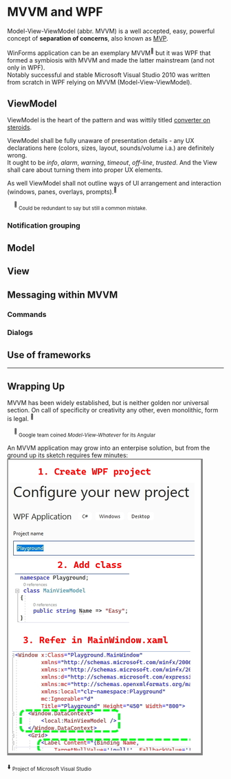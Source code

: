 # MVVM and WPF
Model-View-ViewModel (abbr. MVVM) is a well accepted, easy, powerful concept of __separation of concerns__, also known as [MVP](https://martinfowler.com/eaaDev/uiArchs.html).

WinForms application can be an exemplary MVVM<sup>:wrench:</sup> but it was WPF that formed a symbiosis with MVVM and made the latter mainstream (and not only in WPF).\
Notably successful and stable Microsoft Visual Studio&nbsp;2010 was written from scratch in WPF relying on MVVM (Model-View-ViewModel).

## ViewModel
ViewModel is the heart of the pattern and was wittily titled [converter on steroids](https://joshsmithonwpf.wordpress.com/2008/12/01/the-philosophies-of-mvvm/).

ViewModel shall be fully unaware of presentation details - any UX declarations here (colors, sizes, layout, sounds/volume i.a.) are definitely wrong.\
It ought to be *info*, *alarm*, *warning*, *timeout*, *off-line*, *trusted*. And the View shall care about turning them into proper UX elements.

As well ViewModel shall not outline ways of UI arrangement and interaction (windows, panes, overlays, prompts).<sup>:raising_hand:</sup>

&nbsp;&nbsp;&nbsp;&nbsp;<sup>:raising_hand:</sup><sub>&nbsp;Could be redundant to say but still a common mistake.</sub>
### Notification grouping

## Model

## View

## Messaging within MVVM
### Commands
### Dialogs

## Use of frameworks

---
## Wrapping Up
MVVM has been widely established, but is neither golden nor universal section. On call of specificity or creativity any other, even monolithic, form is legal.&nbsp;<sup>:triangular_ruler:</sup>

&nbsp;&nbsp;&nbsp;&nbsp;<sup>:triangular_ruler:</sup><sub>&nbsp;Google team coined *Model-View-Whatever* for its Angular</sub>

An MVVM application may grow into an enterpise solution, but from the ground up its sketch requires few minutes:
![sketch](readme+/wpf-app_sketch.jpg)

:arrow_down: <sub>Project of Microsoft Visual Studio</sub>

